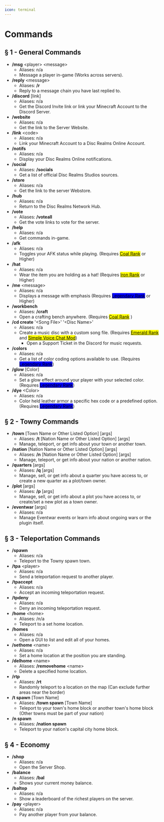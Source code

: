 ```yaml
---
icon: terminal
---
```


# Commands

## § 1 - General Commands

* **/msg** \<player> \<message>
  * Aliases: n/a
  * Message a player in-game (Works across servers).
* **/reply** \<message>
  * Aliases: **/r**
  * Reply to a message chain you have last replied to.
* **/discord** \[link]
  * Aliases: n/a
  * Get the Discord Invite link or link your Minecraft Account to the Discord Server.
* **/website**
  * Aliases: n/a
  * Get the link to the Server Website.
* **/link** \<code>
  * Aliases: n/a
  * Link your Minecraft Account to a Disc Realms Online Account.
* **/notifs**
  * Aliases: n/a
  * Display your Disc Realms Online notifications.
* **/social**
  * Aliases: **/socials**
  * Get a list of official Disc Realms Studios sources.
* **/store**
  * Aliases: n/a
  * Get the link to the server Webstore.
* **/hub**
  * Aliases: n/a
  * Return to the Disc Realms Network Hub.
* **/vote**
  * Aliases: **/voteall**
  * Get the vote links to vote for the server.
* **/help**
  * Aliases: n/a
  * Get commands in-game.
* **/afk**
  * Aliases: n/a
  * Toggles your AFK status while playing. (Requires [<mark style="background-color:$info;">Coal Rank</mark>](https://store.discrealms.net/) or Higher)
* **/hat**
  * Aliases: n/a
  * Wear the item you are holding as a hat! (Requires [<mark style="color:$danger;">Iron Rank</mark>](https://store.discrealms.net/) or Higher)
* **/me** \<message>
  * Aliases: n/a
  * Displays a message with emphasis (Requires [<mark style="background-color:blue;">Legendary Rank</mark>](https://store.discrealms.net/) or Higher)
* **/workbench**
  * Aliases: **/craft**
  * Open a crafting bench anywhere. (Requires  [<mark style="background-color:$info;">Coal Rank</mark>](https://store.discrealms.net/) )
* **/cd create** '\<Song File>' '\<Disc Name>'
  * Aliases: n/a
  * Create a music disc with a custom song file. (Requires [<mark style="color:$success;">Emerald Rank</mark>](https://store.discrealms.net/)  and [<mark style="color:$primary;">Simple Voice Chat Mod</mark>](https://modrinth.com/plugin/simple-voice-chat))
    * Open a Support Ticket in the Discord for music requests.
* **/colors**
  * Aliases: n/a
  * Get a list of color coding options available to use. (Requires [<mark style="background-color:blue;">Legendary Rank</mark>](https://store.discrealms.net/))
* **/glow** \[Color]
  * Aliases: n/a
  * Set a glow effect around your player with your selected color. (Requires [<mark style="background-color:blue;">Legendary Rank</mark>](https://store.discrealms.net/))
* **/dye** \<Color>
  * Aliases: n/a
  * Color held leather armor a specific hex code or a predefined option. (Requires [<mark style="background-color:blue;">Legendary Rank</mark>](https://store.discrealms.net/))

## § 2 - Towny Commands

* **/town** \[Town Name or Other Listed Option] \[args]
  * Aliases: **/t** \[Nation Name or Other Listed Option] \[args]
  * Manage, teleport, or get info about your town or another town.
* **/nation** \[Nation Name or Other Listed Option] \[args]
  * Aliases: **/n** \[Nation Name or Other Listed Option] \[args]
  * Manage, teleport, or get info about your nation or another nation.
* **/quarters** \[args]
  * Aliases: **/q** \[args]
  * Manage, sell, or get info about a quarter you have access to, or create a new quarter as a plot/town owner.
* **/plot** \[args]
  * Aliases: **/p** \[args]
  * Manage, sell, or get info about a plot you have access to, or create/set a new plot as a town owner.
* **/eventwar** \[args]
  * Aliases: n/a
  * Manage Eventwar events or learn info about ongoing wars or the plugin itself.

## § 3 - Teleportation Commands

* **/spawn**
  * Aliases: n/a
  * Teleport to the Towny spawn town.
* **/tpa** \<player>
  * Aliases: n/a
  * Send a teleportation request to another player.
* **/tpaccept**
  * Aliases: n/a
  * Accept an incoming teleportation request.
* **/tpdeny**
  * Aliases: n/a
  * Deny an incoming teleportation request.
* **/home** \<home>
  * Aliases: /n/a
  * Teleport to a set home location.
* **/homes**
  * Aliases: n/a
  * Open a GUI to list and edit all of your homes.
* **/sethome** \<name>
  * Aliases: n/a
  * Set a home location at the position you are standing.
* **/delhome** \<name>
  * Aliases: **/removehome** \<name>
  * Delete a specified home location.
* **/rtp**
  * Aliases: **/rt**
  * Randomly teleport to a location on the map (Can exclude further areas near the border)
* **/t spawn** \[Town Name]
  * Aliases: **/town spawn** \[Town Name]
  * Teleport to your town's home block or another town's home block (Other towns must be part of your nation)
* **/n spawn**
  * Aliases: **/nation spawn**
  * Teleport to your nation's capital city home block.

## § 4 - Economy

* **/shop**
  * Aliases: n/a
  * Open the Server Shop.
* **/balance**
  * Aliases: **/bal**
  * Shows your current money balance.
* **/baltop**
  * Aliases: n/a
  * Show a leaderboard of the richest players on the server.
* **/pay** \<player>
  * Aliases: n/a
  * Pay another player from your balance.
